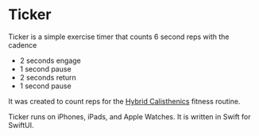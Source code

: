 #  Ticker

Ticker is a simple exercise timer that counts 6 second reps with the cadence

- 2 seconds engage
- 1 second pause
- 2 seconds return
- 1 second pause

It was created to count reps for the
[Hybrid Calisthenics](https://www.hybridcalisthenics.com)
fitness routine.

Ticker runs on iPhones, iPads, and Apple Watches. It is written in Swift for SwiftUI.
